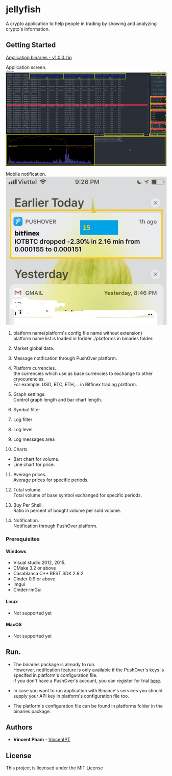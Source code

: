 # jellyfish
A crypto application to help people in trading by showing and analyzing crypto's information.

## Getting Started
[Application binaries - v1.0.0.zip](/binaries/v1.0.0.zip)

Application screen.  
![Application screen](/docs/GoCrypto-with-marks.jpg)

Mobile notification.  
![Notification](/docs/notifications.jpg)

1. platform name(platform's config file name without extension)  
platform name list is loaded in forlder ./platforms in binaries folder.
       
2. Market global data.
    
3. Message notification through PushOver platform.
    
4. Platform currencies.  
the currencies which use as base currencies to exchange to other cryocurencies.  
For example: USD, BTC, ETH,... in Bitfinex trading platform.  
       
5. Graph settings.  
Control graph length and bar chart length.

6. Symbol filter
       
7. Log filter  
    
8. Log level  
    
9. Log messages area  
    
10. Charts  
* Bart chart for volume.  
* Line chart for price.  
       
11. Average prices.  
Average prices for specific periods.
       
12. Total volume.  
Total volume of base symbol exchanged for specific periods.  

13. Buy Per Shell.  
Ratio in percent of bought volume per sold volume.

15. Notification.  
Notification through PushOver platform.

### Prerequisites
#### Windows
* Visual studio 2012, 2015. 
* CMake 3.2 or above
* Casablanca C++ REST SDK 2.9.2
* Cinder 0.9 or above
* Imgui
* Cinder-ImGui
    
#### Linux
* Not supported yet
    
 #### MacOS
* Not supported yet

## Run.
- The binaries package is already to run.  
  Howerver, notification feature is only available if the PushOver's keys is specifed in platform's configuration file.  
  if you don't have a PushOver's account, you can register for trial [here](https://pushover.net/).  
    
- In case you want to run application with Binance's services you should supply your API key in platform's configuration file too.
    
- The platform's configuration file can be found in platforms folder in the binaries package.
## Authors
* **Vincent Pham** - [VincentPT](https://github.com/VincentPT)

## License
This project is licensed under the MIT License 
